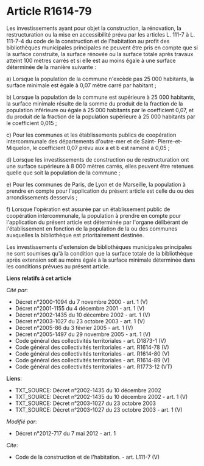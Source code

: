 # Article R1614-79

Les investissements ayant pour objet la construction, la rénovation, la restructuration ou la mise en accessibilité prévu par
les articles L. 111-7 à L. 111-7-4 du code de la construction et de l'habitation au profit des bibliothèques municipales
principales ne peuvent être pris en compte que si la surface construite, la surface rénovée ou la surface totale après
travaux atteint 100 mètres carrés et si elle est au moins égale à une surface déterminée de la manière suivante : 

a) Lorsque la population de la commune n'excède pas 25 000 habitants, la surface minimale est égale à 0,07 mètre carré par
habitant ; 

b) Lorsque la population de la commune est supérieure à 25 000 habitants, la surface minimale résulte de la somme du produit
de la fraction de la population inférieure ou égale à 25 000 habitants par le coefficient 0,07, et du produit de la fraction
de la population supérieure à 25 000 habitants par le coefficient 0,015 ; 

c) Pour les communes et les établissements publics de coopération intercommunale des départements d'outre-mer et de Saint-
Pierre-et-Miquelon, le coefficient 0,07 prévu aux a et b est ramené à 0,05 ; 

d) Lorsque les investissements de construction ou de restructuration ont une surface supérieure à 8 000 mètres carrés, elles
peuvent être retenues quelle que soit la population de la commune ; 

e) Pour les communes de Paris, de Lyon et de Marseille, la population à prendre en compte pour l'application du présent
article est celle du ou des arrondissements desservis ; 

f) Lorsque l'opération est assurée par un établissement public de coopération intercommunale, la population à prendre en
compte pour l'application du présent article est déterminée par l'organe délibérant de l'établissement en fonction de la
population de la ou des communes auxquelles la bibliothèque est prioritairement destinée. 

Les investissements d'extension de bibliothèques municipales principales ne sont soumises qu'à la condition que la surface
totale de la bibliothèque après extension soit au moins égale à la surface minimale déterminée dans les conditions prévues au
présent article.

**Liens relatifs à cet article**

_Cité par_:

  - Décret n°2000-1094 du 7 novembre 2000 - art. 1 (V)
  - Décret n°2001-1155 du 4 décembre 2001 - art. 1 (V)
  - Décret n°2002-1435 du 10 décembre 2002 - art. 1 (V)
  - Décret n°2003-1027 du 23 octobre 2003 - art. 1 (V)
  - Décret n°2005-86 du 3 février 2005 - art. 1 (V)
  - Décret n°2005-1497 du 29 novembre 2005 - art. 1 (V)
  - Code général des collectivités territoriales - art. D1873-1 (V)
  - Code général des collectivités territoriales - art. R1614-78 (V)
  - Code général des collectivités territoriales - art. R1614-80 (V)
  - Code général des collectivités territoriales - art. R1614-89 (V)
  - Code général des collectivités territoriales - art. R1773-12 (VT)

**Liens**:

  - TXT_SOURCE: Décret n°2002-1435 du 10 décembre 2002
  - TXT_SOURCE: Décret n°2002-1435 du 10 décembre 2002 - art. 1 (V)
  - TXT_SOURCE: Décret n°2003-1027 du 23 octobre 2003
  - TXT_SOURCE: Décret n°2003-1027 du 23 octobre 2003 - art. 1 (V)

_Modifié par_:

  - Décret n°2012-717 du 7 mai 2012 - art. 1

_Cite_:

  - Code de la construction et de l'habitation. - art. L111-7 (V)

